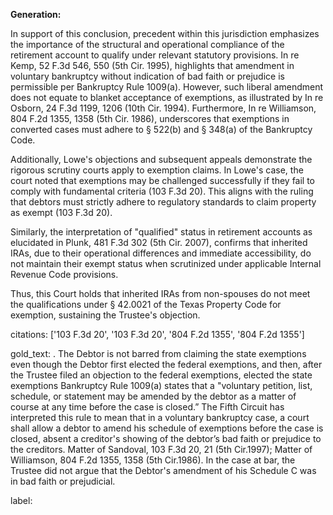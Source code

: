 **Generation:**

In support of this conclusion, precedent within this jurisdiction emphasizes the importance of the structural and operational compliance of the retirement account to qualify under relevant statutory provisions. In re Kemp, 52 F.3d 546, 550 (5th Cir. 1995), highlights that amendment in voluntary bankruptcy without indication of bad faith or prejudice is permissible per Bankruptcy Rule 1009(a). However, such liberal amendment does not equate to blanket acceptance of exemptions, as illustrated by In re Osborn, 24 F.3d 1199, 1206 (10th Cir. 1994). Furthermore, In re Williamson, 804 F.2d 1355, 1358 (5th Cir. 1986), underscores that exemptions in converted cases must adhere to § 522(b) and § 348(a) of the Bankruptcy Code.

Additionally, Lowe's objections and subsequent appeals demonstrate the rigorous scrutiny courts apply to exemption claims. In Lowe's case, the court noted that exemptions may be challenged successfully if they fail to comply with fundamental criteria (103 F.3d 20). This aligns with the ruling that debtors must strictly adhere to regulatory standards to claim property as exempt (103 F.3d 20).

Similarly, the interpretation of "qualified" status in retirement accounts as elucidated in Plunk, 481 F.3d 302 (5th Cir. 2007), confirms that inherited IRAs, due to their operational differences and immediate accessibility, do not maintain their exempt status when scrutinized under applicable Internal Revenue Code provisions.

Thus, this Court holds that inherited IRAs from non-spouses do not meet the qualifications under § 42.0021 of the Texas Property Code for exemption, sustaining the Trustee's objection.

citations: ['103 F.3d 20', '103 F.3d 20', '804 F.2d 1355', '804 F.2d 1355']

gold_text: . The Debtor is not barred from claiming the state exemptions even though the Debtor first elected the federal exemptions, and then, after the Trustee filed an objection to the federal exemptions, elected the state exemptions Bankruptcy Rule 1009(a) states that a "voluntary petition, list, schedule, or statement may be amended by the debtor as a matter of course at any time before the case is closed.” The Fifth Circuit has interpreted this rule to mean that in a voluntary bankruptcy case, a court shall allow a debtor to amend his schedule of exemptions before the case is closed, absent a creditor's showing of the debtor’s bad faith or prejudice to the creditors. Matter of Sandoval, 103 F.3d 20, 21 (5th Cir.1997); Matter of Williamson, 804 F.2d 1355, 1358 (5th Cir.1986). In the case at bar, the Trustee did not argue that the Debtor's amendment of his Schedule C was in bad faith or prejudicial.

label: 